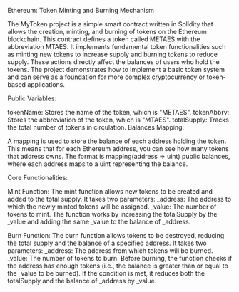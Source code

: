 Ethereum: Token Minting and Burning Mechanism

The MyToken project is a simple smart contract written in Solidity that allows the creation, minting, and burning of tokens on the Ethereum blockchain. This contract defines a token called METAES with the abbreviation MTAES. It implements fundamental token functionalities such as minting new tokens to increase supply and burning tokens to reduce supply. These actions directly affect the balances of users who hold the tokens. The project demonstrates how to implement a basic token system and can serve as a foundation for more complex cryptocurrency or token-based applications.

Public Variables:

tokenName: Stores the name of the token, which is "METAES".
tokenAbbrv: Stores the abbreviation of the token, which is "MTAES".
totalSupply: Tracks the total number of tokens in circulation.
Balances Mapping:

A mapping is used to store the balance of each address holding the token. This means that for each Ethereum address, you can see how many tokens that address owns. The format is mapping(address => uint) public balances, where each address maps to a uint representing the balance.

Core Functionalities:

Mint Function:
The mint function allows new tokens to be created and added to the total supply. It takes two parameters:
_address: The address to which the newly minted tokens will be assigned.
_value: The number of tokens to mint.
The function works by increasing the totalSupply by the _value and adding the same _value to the balance of _address.

Burn Function:
The burn function allows tokens to be destroyed, reducing the total supply and the balance of a specified address. It takes two parameters:
_address: The address from which tokens will be burned.
_value: The number of tokens to burn.
Before burning, the function checks if the address has enough tokens (i.e., the balance is greater than or equal to the _value to be burned). If the condition is met, it reduces both the totalSupply and the balance of _address by _value.
